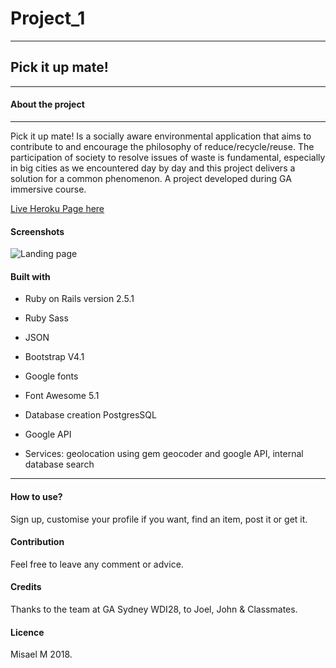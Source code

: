 # Project_1
----------------

## Pick it up mate!
-------------

#### About the project
-----------------------
Pick it up mate! Is a socially aware environmental application that aims to contribute to and encourage the philosophy of reduce/recycle/reuse. The participation of society to resolve issues of waste is fundamental, especially in big cities as we encountered day by day and this project delivers a solution for a common phenomenon.
A project developed during GA immersive course.


[Live Heroku Page here](https://rocky-gorge-25750.herokuapp.com)

#### Screenshots

![Landing page](https://res.cloudinary.com/dvveletez/image/upload/v1532051507/landingpage.png)

#### Built with

* Ruby on Rails version 2.5.1

* Ruby Sass

* JSON

* Bootstrap V4.1

* Google fonts

* Font Awesome 5.1

* Database creation PostgresSQL

* Google API


* Services: geolocation using gem geocoder and google API, internal database search

-------------------
#### How to use?

Sign up, customise your profile if you want, find an item, post it or get it.
#### Contribution
Feel free to leave any comment or advice.
#### Credits
Thanks to the team at GA Sydney WDI28, to Joel, John & Classmates.

#### Licence

Misael M 2018.
